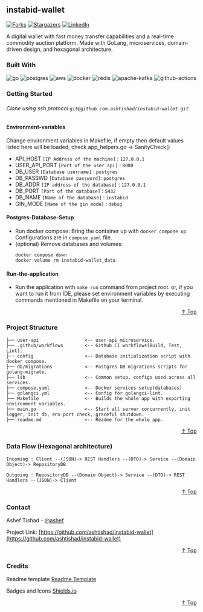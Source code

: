 ## instabid-wallet

[![Forks][forks-shield]][forks-url]
[![Stargazers][stars-shield]][stars-url]
[![LinkedIn][linkedin-shield]][linkedin-url]

A digital wallet with fast money transfer capabilities and a real-time commodity auction platform. Made with GoLang,
microservices, domain-driven design, and hexagonal architecture.

### Built With

![go][go]
![postgres][postgres]
![aws][aws]
![docker][docker]
![redis][redis]
![apache-kafka][apache-kafka]
![github-actions][github-actions]

<!-- GETTING STARTED -->

### Getting Started

###### Clone using ssh protocol `git@github.com:ashtishad/instabid-wallet.git`

#### Environment-variables

Change environment variables in Makefile, if empty then default values listed here will be loaded, check
app_helpers.go -> SanityCheck()

- API_HOST      `[IP Address of the machine]` : `127.0.0.1`
- USER_API_PORT `[Port of the user api]` : `8000`
- DB_USER       `[Database username]` : `postgres`
- DB_PASSWD     `[Database password]`: `postgres`
- DB_ADDR       `[IP address of the database]` : `127.0.0.1`
- DB_PORT       `[Port of the database]` : `5432`
- DB_NAME       `[Name of the database]` : `instabid`
- GIN_MODE      `[Name of the gin mode]` : `debug`

#### Postgres-Database-Setup

* Run docker compose: Bring the container up with `docker compose up`. Configurations are in `compose.yaml` file.
* (optional) Remove databases and volumes:
  ``` 
  docker compose down
  docker volume rm instabid-wallet_data
  ```

#### Run-the-application

* Run the application with `make run` command from project root. or, if you want to run it from IDE, please set
  environment variables by executing commands mentioned in Makefile on your terminal.

<p align="right"><a href="#instabid-wallet">↑ Top</a></p>

<!-- Project Structure -->

### Project Structure

```
├── user-api                 <-- user-api microservice.
├── .github/workflows        <-- Github CI workflows(Build, Test, Lint).
├── config                   <-- Database initialization script with docker compose.
├── db/migrations            <-- Postgres DB migrations scripts for golang-migrate.
├── lib                      <-- Common setup, configs used across all services.
├── compose.yaml             <-- Docker services setup(databases)
├── golangci.yml             <-- Config for golangci-lint. 
├── Makefile                 <-- Builds the whole app with exporting environment variables.
├── main.go                  <-- Start all server concurrently, init logger, init db, env port check, graceful shutdown.
├── readme.md                <-- Readme for the whole app.

```

<p align="right"><a href="#instabid-wallet">↑ Top</a></p>

<!-- Data Flow (Hexagonal architecture) -->

### Data Flow (Hexagonal architecture)

    Incoming : Client --(JSON)-> REST Handlers --(DTO)-> Service --(Domain Object)-> RepositoryDB

    Outgoing : RepositoryDB --(Domain Object)-> Service --(DTO)-> REST Handlers --(JSON)-> Client

<p align="right"><a href="#instabid-wallet">↑ Top</a></p>

<!-- CONTACT -->

### Contact

Ashef Tishad - [@ashef](https://www.linkedin.com/in/ashef/)

Project Link: [https://github.com/ashtishad/instabid-wallet](https://github.com/ashtishad/instabid-wallet)

<p align="right"><a href="#instabid-wallet">↑ Top</a></p>

<!-- Credits -->

### Credits

Readme template [Readme Template](https://github.com/othneildrew/Best-README-Template)

Badges and Icons [Shields.io](https://shields.io/)

<p align="right"><a href="#instabid-wallet">↑ Top</a></p>


<!-- MARKDOWN LINKS & IMAGES -->
<!-- Github -->

[forks-shield]: https://img.shields.io/github/forks/ashtishad/instabid-wallet?logo=github&style=for-the-badge

[forks-url]: https://github.com/ashtishad/instabid-wallet/network/members

[stars-shield]: https://img.shields.io/github/stars/ashtishad/instabid-wallet?logo=github&style=for-the-badge

[stars-url]: https://github.com/ashtishad/instabid-wallet/stargazers

<!-- Social -->

[linkedin-shield]: https://img.shields.io/badge/-LinkedIn-black.svg?style=for-the-badge&logo=linkedin&colorB=555

[linkedin-url]: https://www.linkedin.com/in/ashef/

<!-- Language -->

[go]: https://img.shields.io/badge/Go-00ADD8?style=for-the-badge&logo=go&logoColor=white

<!-- Database -->

[postgres]: https://img.shields.io/badge/PostgreSQL-316192?style=for-the-badge&logo=postgresql&logoColor=white

[elastic-search]: https://img.shields.io/badge/Elastic_Search-005571?style=for-the-badge&logo=elasticsearch&logoColor=white

[redis]: https://img.shields.io/badge/redis-%23DD0031.svg?&style=for-the-badge&logo=redis&logoColor=white

<!-- Cloud -->

[docker]: https://img.shields.io/badge/Docker-2CA5E0?style=for-the-badge&logo=docker&logoColor=white

[aws]: https://img.shields.io/badge/Amazon_AWS-FF9900?style=for-the-badge&logo=amazonaws&logoColor=white

[github-actions]: https://img.shields.io/badge/GitHub_Actions-2088FF?style=for-the-badge&logo=github-actions&logoColor=white

<!-- Libraries -->

[apache-kafka]: https://img.shields.io/badge/Apache_Kafka-231F20?style=for-the-badge&logo=apache-kafka&logoColor=white

[jwt]: https://img.shields.io/badge/JWT-000000?style=for-the-badge&logo=JSON%20web%20tokens&logoColor=white

[swagger]: https://img.shields.io/badge/Swagger-85EA2D?style=for-the-badge&logo=Swagger&logoColor=white

<!-- Blogs -->

[medium]: https://img.shields.io/badge/Medium-12100E?style=for-the-badge&logo=medium&logoColor=white

[sponsor]: https://img.shields.io/badge/sponsor-30363D?style=for-the-badge&logo=GitHub-Sponsors&logoColor=#white

